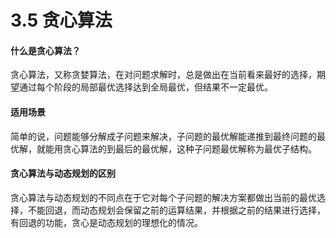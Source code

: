 # 3.5 贪心算法

#### 什么是贪心算法？
贪心算法，又称贪婪算法，在对问题求解时，总是做出在当前看来最好的选择，期望通过每个阶段的局部最优选择达到全局最优，但结果不一定最优。

#### 适用场景
简单的说，问题能够分解成子问题来解决，子问题的最优解能递推到最终问题的最优解，就能用贪心算法的到最后的最优解，这种子问题最优解称为最优子结构。

#### 贪心算法与动态规划的区别
贪心算法与动态规划的不同点在于它对每个子问题的解决方案都做出当前的最优选择，不能回退，而动态规划会保留之前的运算结果，并根据之前的结果进行选择，有回退的功能，贪心是动态规划的理想化的情况。